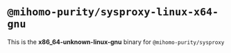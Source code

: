 # `@mihomo-purity/sysproxy-linux-x64-gnu`

This is the **x86_64-unknown-linux-gnu** binary for `@mihomo-purity/sysproxy`
